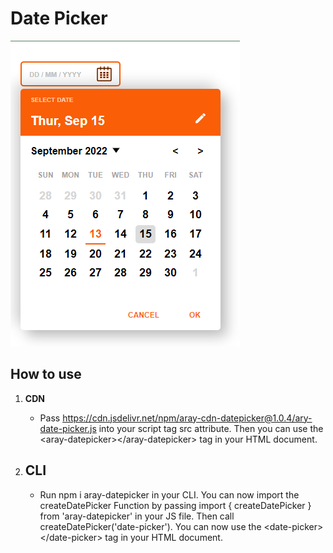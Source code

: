 # Date Picker

![This is an image](/src/images/Date-picker.png)

## How to use

1. **CDN**

   - Pass https://cdn.jsdelivr.net/npm/aray-cdn-datepicker@1.0.4/ary-date-picker.js into your script tag src attribute. Then you can use the &lt;aray-datepicker&gt;&lt;/aray-datepicker> tag in your HTML document.

2. ## **CLI**

   - Run npm i aray-datepicker in your CLI. You can now import the createDatePicker Function by passing import { createDatePicker } from 'aray-datepicker' in your JS file. Then call createDatePicker('date-picker'). You can now use the &lt;date-picker>&lt;/date-picker> tag in your HTML document.
